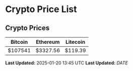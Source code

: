 # Crypto Price List

## Crypto Prices
| Bitcoin | Ethereum | Litecoin |
| ------- | -------- | -------- |
| $107541 | $3327.56 | $119.39 |
**Last Updated:** 2025-01-20 13:45 UTC
**Last Updated:** $DATE$
